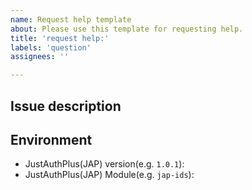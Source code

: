```yaml
---
name: Request help template
about: Please use this template for requesting help.
title: 'request help:'
labels: 'question'
assignees: ''

---
```



## Issue description

## Environment

- JustAuthPlus(JAP) version(e.g. `1.0.1`):
- JustAuthPlus(JAP) Module(e.g. `jap-ids`): 